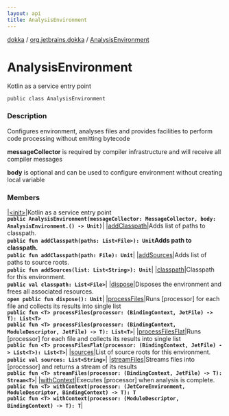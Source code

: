 ```yaml
---
layout: api
title: AnalysisEnvironment
---
```

[dokka](../../index.html) / [org.jetbrains.dokka](../index.html) / [AnalysisEnvironment](index.html)


# AnalysisEnvironment

Kotlin as a service entry point

```
public class AnalysisEnvironment
```


### Description

Configures environment, analyses files and provides facilities to perform code processing without emitting bytecode

**messageCollector**
is required by compiler infrastructure and will receive all compiler messages

**body**
is optional and can be used to configure environment without creating local variable


### Members


|[&lt;init&gt;](_init_.html)|Kotlin as a service entry point<br/>**`public AnalysisEnvironment(messageCollector: MessageCollector, body: AnalysisEnvironment.() -> Unit)`**|
|[addClasspath](addClasspath.html)|Adds list of paths to classpath.<br/>**`public fun addClasspath(paths: List<File>): Unit`**Adds path to classpath.<br/>**`public fun addClasspath(path: File): Unit`**|
|[addSources](addSources.html)|Adds list of paths to source roots.<br/>**`public fun addSources(list: List<String>): Unit`**|
|[classpath](classpath/index.html)|Classpath for this environment.<br/>**`public val classpath: List<File>`**|
|[dispose](dispose.html)|Disposes the environment and frees all associated resources.<br/>**`open public fun dispose(): Unit`**|
|[processFiles](processFiles.html)|Runs [processor] for each file and collects its results into single list<br/>**`public fun <T> processFiles(processor: (BindingContext, JetFile) -> T): List<T>`**<br/>**`public fun <T> processFiles(processor: (BindingContext, ModuleDescriptor, JetFile) -> T): List<T>`**|
|[processFilesFlat](processFilesFlat.html)|Runs [processor] for each file and collects its results into single list<br/>**`public fun <T> processFilesFlat(processor: (BindingContext, JetFile) -> List<T>): List<T>`**|
|[sources](sources/index.html)|List of source roots for this environment.<br/>**`public val sources: List<String>`**|
|[streamFiles](streamFiles.html)|Streams files into [processor] and returns a stream of its results<br/>**`public fun <T> streamFiles(processor: (BindingContext, JetFile) -> T): Stream<T>`**|
|[withContext](withContext.html)|Executes [processor] when analysis is complete.<br/>**`public fun <T> withContext(processor: (JetCoreEnvironment, ModuleDescriptor, BindingContext) -> T): T`**<br/>**`public fun <T> withContext(processor: (ModuleDescriptor, BindingContext) -> T): T`**|

